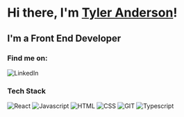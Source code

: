 # Hi there, I'm [Tyler Anderson](https://tylerjanderson.me)!
## I'm a Front End Developer 

### Find me on:
![LinkedIn](https://img.shields.io/badge/LinkedIn-0077B5?style=for-the-badge&logo=linkedin&logoColor=white)

### Tech Stack
![React](https://img.shields.io/badge/React-20232A?style=for-the-badge&logo=react&logoColor=61DAFB)
![Javascript](https://img.shields.io/badge/JavaScript-323330?style=for-the-badge&logo=javascript&logoColor=F7DF1E)
![HTML](https://img.shields.io/badge/HTML5-E34F26?style=for-the-badge&logo=html5&logoColor=white)
![CSS](https://img.shields.io/badge/CSS3-1572B6?style=for-the-badge&logo=css3&logoColor=white)
![GIT](https://img.shields.io/badge/GIT-E44C30?style=for-the-badge&logo=git&logoColor=white)
![Typescript](https://img.shields.io/badge/TypeScript-007ACC?style=for-the-badge&logo=typescript&logoColor=white)
<!--
🔭 I’m currently working on [The Wild Oasis](https://github.com/TAndersonWebDeveloper/the-wild-oasis)
- 🌱 I’m currently learning ...
- 👯 I’m looking to collaborate on ...
- 🤔 I’m looking for help with ...
- 💬 Ask me about ...
- 📫 How to reach me: ...
- 😄 Pronouns: ...
- ⚡ Fun fact: ...
-->

